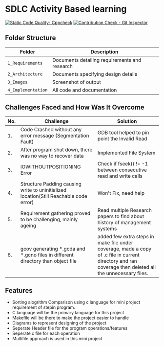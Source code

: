 # SDLC Activity Based learning
[![Static Code Quality- Cppcheck](https://github.com/Kratos-28/258349_MINI_PROJECT/actions/workflows/cpp-check.yml/badge.svg)](https://github.com/Kratos-28/258349_MINI_PROJECT/actions/workflows/cpp-check.yml)        [![Contribution Check - Git Inspector](https://github.com/Kratos-28/258349_MINI_PROJECT/actions/workflows/gitinspector.yml/badge.svg)](https://github.com/Kratos-28/258349_MINI_PROJECT/actions/workflows/gitinspector.yml)
## Folder Structure
Folder             | Description
-------------------| -----------------------------------------
`1_Requirements`   | Documents detailing requirements and research
`2_Architecture`   | Documents specifying design details
`3_Images`         | Screenshot of output
`4_Implementation` | All code and documentation


## Challenges Faced and How Was It Overcome
| No. | Challenge | Solution
|-----|-----------|--------
|1. | Code Crashed without any error message (Segmentation Fault) | GDB tool helped to pin point the Invalid Read 
|2. | After program shut down, there was no way to recover data | Implemented File System |
|3. | IOWITHOUTPOSITIONING Error | Check if fseek() != -1 between consecutive read and write calls
|4. | Structure Padding causing write to uninitialized location(Still Reachable code error) | Won't Fix, need help
|5. | Requirement gathering proved to be challenging, mainly ageing | Read multiple Research papers to find about history of management systems 
|6. | gcov generating *.gcda and *.gcno files in different directory than object file | added few extra steps in make file under coverage, made a copy of .c file in current directory and ran coverage then deleted all the unnecessary files.

## Features
- Sorting alogrithm Comparison using c language for mini project requirement of stepin program.
- C language will be the primary language for this project
- Makefile will be there to make the project easier to handle
- Diagrams to represent designing of the project
- Seperate Header file for the program operations/features
- Seperate c file for each operation
- Multifile approach is used in this mini project
